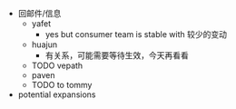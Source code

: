 - 回邮件/信息
	- yafet
		- yes but consumer team is stable with 较少的变动
	- huajun
		- 有关系，可能需要等待生效，今天再看看
	- TODO vepath
	- paven
	- TODO to tommy
- potential expansions